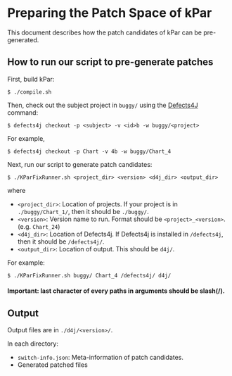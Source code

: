 # Preparing the Patch Space of kPar
This document describes how the patch candidates of kPar can be pre-generated.

## How to run our script to pre-generate patches
First, build kPar:
```
$ ./compile.sh
```

Then, check out the subject project in `buggy/` using the [Defects4J](https://github.com/rjust/defects4j) command:

```
$ defects4j checkout -p <subject> -v <id>b -w buggy/<project>
```
For example,
```
$ defects4j checkout -p Chart -v 4b -w buggy/Chart_4
```

Next, run our script to generate patch candidates:
```
$ ./KParFixRunner.sh <project_dir> <version> <d4j_dir> <output_dir>
```
where
* ```<project_dir>```: Location of projects. If your project is in ```./buggy/Chart_1/```, then it should be ```./buggy/```.
* ```<version>```: Version name to run. Format should be ```<project>_<version>```. (e.g. ```Chart_24```)
* ```<d4j_dir>```: Location of Defects4j. If Defects4j is installed in ```/defects4j```, then it should be ```/defects4j/```.
* `<output_dir>`: Location of output. This should be `d4j/`.
  
For example:
```
$ ./KParFixRunner.sh buggy/ Chart_4 /defects4j/ d4j/
```
#### Important: last character of every paths in arguments should be slash(/).
## Output
Output files are in ```./d4j/<version>/```.

In each directory:
* ```switch-info.json```: Meta-information of patch candidates.
* Generated patched files